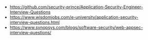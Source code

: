 - https://github.com/security-prince/Application-Security-Engineer-Interview-Questions
- https://www.wisdomjobs.com/e-university/application-security-interview-questions.html
- https://www.synopsys.com/blogs/software-security/web-appsec-interview-questions/